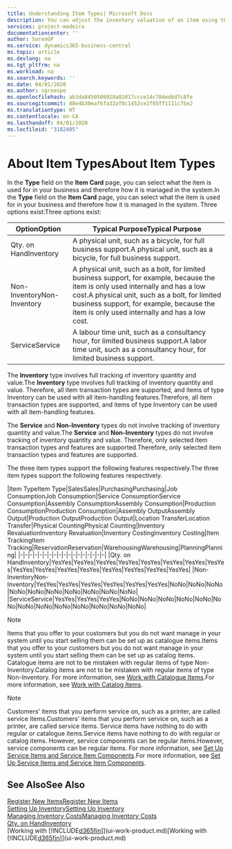 ```yaml
---
title: Understanding Item Types| Microsoft Docs
description: You can adjust the inventory valuation of an item using the FIFO or Average costing methods, for example, when item costs change for reasons other than transactions.
services: project-madeira
documentationcenter: ''
author: SorenGP
ms.service: dynamics365-business-central
ms.topic: article
ms.devlang: na
ms.tgt_pltfrm: na
ms.workload: na
ms.search.keywords: ''
ms.date: 04/01/2020
ms.author: sgroespe
ms.openlocfilehash: ab3da8450586928a02d17ccce14c704ed6d7c8fe
ms.sourcegitcommit: 88e4b30eaf6fa32af0c1452ce2f85ff1111c75e2
ms.translationtype: HT
ms.contentlocale: en-CA
ms.lasthandoff: 04/01/2020
ms.locfileid: "3182405"
---
```

# <a name="about-item-types"></a><span data-ttu-id="5c5d8-103">About Item Types</span><span class="sxs-lookup"><span data-stu-id="5c5d8-103">About Item Types</span></span>
<span data-ttu-id="5c5d8-104">In the **Type** field on the **Item Card** page, you can select what the item is used for in your business and therefore how it is managed in the system.</span><span class="sxs-lookup"><span data-stu-id="5c5d8-104">In the **Type** field on the **Item Card** page, you can select what the item is used for in your business and therefore how it is managed in the system.</span></span> <span data-ttu-id="5c5d8-105">Three options exist:</span><span class="sxs-lookup"><span data-stu-id="5c5d8-105">Three options exist:</span></span>

|<span data-ttu-id="5c5d8-106">Option</span><span class="sxs-lookup"><span data-stu-id="5c5d8-106">Option</span></span>|<span data-ttu-id="5c5d8-107">Typical Purpose</span><span class="sxs-lookup"><span data-stu-id="5c5d8-107">Typical Purpose</span></span>|
|------|-----------|
|<span data-ttu-id="5c5d8-108">Qty. on Hand</span><span class="sxs-lookup"><span data-stu-id="5c5d8-108">Inventory</span></span>|<span data-ttu-id="5c5d8-109">A physical unit, such as a bicycle, for full business support.</span><span class="sxs-lookup"><span data-stu-id="5c5d8-109">A physical unit, such as a bicycle, for full business support.</span></span>|
|<span data-ttu-id="5c5d8-110">Non-Inventory</span><span class="sxs-lookup"><span data-stu-id="5c5d8-110">Non-Inventory</span></span>|<span data-ttu-id="5c5d8-111">A physical unit, such as a bolt, for limited business support, for example, because the item is only used internally and has a low cost.</span><span class="sxs-lookup"><span data-stu-id="5c5d8-111">A physical unit, such as a bolt, for limited business support, for example, because the item is only used internally and has a low cost.</span></span>|
|<span data-ttu-id="5c5d8-112">Service</span><span class="sxs-lookup"><span data-stu-id="5c5d8-112">Service</span></span>|<span data-ttu-id="5c5d8-113">A labour time unit, such as a consultancy hour, for limited business support.</span><span class="sxs-lookup"><span data-stu-id="5c5d8-113">A labor time unit, such as a consultancy hour, for limited business support.</span></span>|

<span data-ttu-id="5c5d8-114">The **Inventory** type involves full tracking of inventory quantity and value.</span><span class="sxs-lookup"><span data-stu-id="5c5d8-114">The **Inventory** type involves full tracking of inventory quantity and value.</span></span> <span data-ttu-id="5c5d8-115">Therefore, all item transaction types are supported, and items of type Inventory can be used with all item-handling features.</span><span class="sxs-lookup"><span data-stu-id="5c5d8-115">Therefore, all item transaction types are supported, and items of type Inventory can be used with all item-handling features.</span></span>

<span data-ttu-id="5c5d8-116">The **Service** and **Non-Inventory** types do not involve tracking of inventory quantity and value.</span><span class="sxs-lookup"><span data-stu-id="5c5d8-116">The **Service** and **Non-Inventory** types do not involve tracking of inventory quantity and value.</span></span> <span data-ttu-id="5c5d8-117">Therefore, only selected item transaction types and features are supported.</span><span class="sxs-lookup"><span data-stu-id="5c5d8-117">Therefore, only selected item transaction types and features are supported.</span></span>

<span data-ttu-id="5c5d8-118">The three item types support the following features respectively.</span><span class="sxs-lookup"><span data-stu-id="5c5d8-118">The three item types support the following features respectively.</span></span>

|<span data-ttu-id="5c5d8-119">Item Type</span><span class="sxs-lookup"><span data-stu-id="5c5d8-119">Item Type</span></span>|<span data-ttu-id="5c5d8-120">Sales</span><span class="sxs-lookup"><span data-stu-id="5c5d8-120">Sales</span></span>|<span data-ttu-id="5c5d8-121">Purchasing</span><span class="sxs-lookup"><span data-stu-id="5c5d8-121">Purchasing</span></span>|<span data-ttu-id="5c5d8-122">Job Consumption</span><span class="sxs-lookup"><span data-stu-id="5c5d8-122">Job Consumption</span></span>|<span data-ttu-id="5c5d8-123">Service Consumption</span><span class="sxs-lookup"><span data-stu-id="5c5d8-123">Service Consumption</span></span>|<span data-ttu-id="5c5d8-124">Assembly Consumption</span><span class="sxs-lookup"><span data-stu-id="5c5d8-124">Assembly Consumption</span></span>|<span data-ttu-id="5c5d8-125">Production Consumption</span><span class="sxs-lookup"><span data-stu-id="5c5d8-125">Production Consumption</span></span>|<span data-ttu-id="5c5d8-126">Assembly Output</span><span class="sxs-lookup"><span data-stu-id="5c5d8-126">Assembly Output</span></span>|<span data-ttu-id="5c5d8-127">Production Output</span><span class="sxs-lookup"><span data-stu-id="5c5d8-127">Production Output</span></span>|<span data-ttu-id="5c5d8-128">Location Transfer</span><span class="sxs-lookup"><span data-stu-id="5c5d8-128">Location Transfer</span></span>|<span data-ttu-id="5c5d8-129">Physical Counting</span><span class="sxs-lookup"><span data-stu-id="5c5d8-129">Physical Counting</span></span>|<span data-ttu-id="5c5d8-130">Inventory Revaluation</span><span class="sxs-lookup"><span data-stu-id="5c5d8-130">Inventory Revaluation</span></span>|<span data-ttu-id="5c5d8-131">Inventory Costing</span><span class="sxs-lookup"><span data-stu-id="5c5d8-131">Inventory Costing</span></span>|<span data-ttu-id="5c5d8-132">Item Tracking</span><span class="sxs-lookup"><span data-stu-id="5c5d8-132">Item Tracking</span></span>|<span data-ttu-id="5c5d8-133">Reservation</span><span class="sxs-lookup"><span data-stu-id="5c5d8-133">Reservation</span></span>|<span data-ttu-id="5c5d8-134">Warehousing</span><span class="sxs-lookup"><span data-stu-id="5c5d8-134">Warehousing</span></span>|<span data-ttu-id="5c5d8-135">Planning</span><span class="sxs-lookup"><span data-stu-id="5c5d8-135">Planning</span></span>|
|-|-|-|-|-|-|-|-|-|-|-|-|-|-|-|-|-|-|
|<span data-ttu-id="5c5d8-136">Qty. on Hand</span><span class="sxs-lookup"><span data-stu-id="5c5d8-136">Inventory</span></span>|<span data-ttu-id="5c5d8-137">Yes</span><span class="sxs-lookup"><span data-stu-id="5c5d8-137">Yes</span></span>|<span data-ttu-id="5c5d8-138">Yes</span><span class="sxs-lookup"><span data-stu-id="5c5d8-138">Yes</span></span>|<span data-ttu-id="5c5d8-139">Yes</span><span class="sxs-lookup"><span data-stu-id="5c5d8-139">Yes</span></span>|<span data-ttu-id="5c5d8-140">Yes</span><span class="sxs-lookup"><span data-stu-id="5c5d8-140">Yes</span></span>|<span data-ttu-id="5c5d8-141">Yes</span><span class="sxs-lookup"><span data-stu-id="5c5d8-141">Yes</span></span>|<span data-ttu-id="5c5d8-142">Yes</span><span class="sxs-lookup"><span data-stu-id="5c5d8-142">Yes</span></span>|<span data-ttu-id="5c5d8-143">Yes</span><span class="sxs-lookup"><span data-stu-id="5c5d8-143">Yes</span></span>|<span data-ttu-id="5c5d8-144">Yes</span><span class="sxs-lookup"><span data-stu-id="5c5d8-144">Yes</span></span>|<span data-ttu-id="5c5d8-145">Yes</span><span class="sxs-lookup"><span data-stu-id="5c5d8-145">Yes</span></span>|<span data-ttu-id="5c5d8-146">Yes</span><span class="sxs-lookup"><span data-stu-id="5c5d8-146">Yes</span></span>|<span data-ttu-id="5c5d8-147">Yes</span><span class="sxs-lookup"><span data-stu-id="5c5d8-147">Yes</span></span>|<span data-ttu-id="5c5d8-148">Yes</span><span class="sxs-lookup"><span data-stu-id="5c5d8-148">Yes</span></span>|<span data-ttu-id="5c5d8-149">Yes</span><span class="sxs-lookup"><span data-stu-id="5c5d8-149">Yes</span></span>|<span data-ttu-id="5c5d8-150">Yes</span><span class="sxs-lookup"><span data-stu-id="5c5d8-150">Yes</span></span>|<span data-ttu-id="5c5d8-151">Yes</span><span class="sxs-lookup"><span data-stu-id="5c5d8-151">Yes</span></span>|<span data-ttu-id="5c5d8-152">Yes</span><span class="sxs-lookup"><span data-stu-id="5c5d8-152">Yes</span></span>|
|<span data-ttu-id="5c5d8-153">Non-Inventory</span><span class="sxs-lookup"><span data-stu-id="5c5d8-153">Non-Inventory</span></span>|<span data-ttu-id="5c5d8-154">Yes</span><span class="sxs-lookup"><span data-stu-id="5c5d8-154">Yes</span></span>|<span data-ttu-id="5c5d8-155">Yes</span><span class="sxs-lookup"><span data-stu-id="5c5d8-155">Yes</span></span>|<span data-ttu-id="5c5d8-156">Yes</span><span class="sxs-lookup"><span data-stu-id="5c5d8-156">Yes</span></span>|<span data-ttu-id="5c5d8-157">Yes</span><span class="sxs-lookup"><span data-stu-id="5c5d8-157">Yes</span></span>|<span data-ttu-id="5c5d8-158">Yes</span><span class="sxs-lookup"><span data-stu-id="5c5d8-158">Yes</span></span>|<span data-ttu-id="5c5d8-159">Yes</span><span class="sxs-lookup"><span data-stu-id="5c5d8-159">Yes</span></span>|<span data-ttu-id="5c5d8-160">No</span><span class="sxs-lookup"><span data-stu-id="5c5d8-160">No</span></span>|<span data-ttu-id="5c5d8-161">No</span><span class="sxs-lookup"><span data-stu-id="5c5d8-161">No</span></span>|<span data-ttu-id="5c5d8-162">No</span><span class="sxs-lookup"><span data-stu-id="5c5d8-162">No</span></span>|<span data-ttu-id="5c5d8-163">No</span><span class="sxs-lookup"><span data-stu-id="5c5d8-163">No</span></span>|<span data-ttu-id="5c5d8-164">No</span><span class="sxs-lookup"><span data-stu-id="5c5d8-164">No</span></span>|<span data-ttu-id="5c5d8-165">No</span><span class="sxs-lookup"><span data-stu-id="5c5d8-165">No</span></span>|<span data-ttu-id="5c5d8-166">No</span><span class="sxs-lookup"><span data-stu-id="5c5d8-166">No</span></span>|<span data-ttu-id="5c5d8-167">No</span><span class="sxs-lookup"><span data-stu-id="5c5d8-167">No</span></span>|<span data-ttu-id="5c5d8-168">No</span><span class="sxs-lookup"><span data-stu-id="5c5d8-168">No</span></span>|<span data-ttu-id="5c5d8-169">No</span><span class="sxs-lookup"><span data-stu-id="5c5d8-169">No</span></span>|
|<span data-ttu-id="5c5d8-170">Service</span><span class="sxs-lookup"><span data-stu-id="5c5d8-170">Service</span></span>|<span data-ttu-id="5c5d8-171">Yes</span><span class="sxs-lookup"><span data-stu-id="5c5d8-171">Yes</span></span>|<span data-ttu-id="5c5d8-172">Yes</span><span class="sxs-lookup"><span data-stu-id="5c5d8-172">Yes</span></span>|<span data-ttu-id="5c5d8-173">Yes</span><span class="sxs-lookup"><span data-stu-id="5c5d8-173">Yes</span></span>|<span data-ttu-id="5c5d8-174">No</span><span class="sxs-lookup"><span data-stu-id="5c5d8-174">No</span></span>|<span data-ttu-id="5c5d8-175">No</span><span class="sxs-lookup"><span data-stu-id="5c5d8-175">No</span></span>|<span data-ttu-id="5c5d8-176">No</span><span class="sxs-lookup"><span data-stu-id="5c5d8-176">No</span></span>|<span data-ttu-id="5c5d8-177">No</span><span class="sxs-lookup"><span data-stu-id="5c5d8-177">No</span></span>|<span data-ttu-id="5c5d8-178">No</span><span class="sxs-lookup"><span data-stu-id="5c5d8-178">No</span></span>|<span data-ttu-id="5c5d8-179">No</span><span class="sxs-lookup"><span data-stu-id="5c5d8-179">No</span></span>|<span data-ttu-id="5c5d8-180">No</span><span class="sxs-lookup"><span data-stu-id="5c5d8-180">No</span></span>|<span data-ttu-id="5c5d8-181">No</span><span class="sxs-lookup"><span data-stu-id="5c5d8-181">No</span></span>|<span data-ttu-id="5c5d8-182">No</span><span class="sxs-lookup"><span data-stu-id="5c5d8-182">No</span></span>|<span data-ttu-id="5c5d8-183">No</span><span class="sxs-lookup"><span data-stu-id="5c5d8-183">No</span></span>|<span data-ttu-id="5c5d8-184">No</span><span class="sxs-lookup"><span data-stu-id="5c5d8-184">No</span></span>|<span data-ttu-id="5c5d8-185">No</span><span class="sxs-lookup"><span data-stu-id="5c5d8-185">No</span></span>|<span data-ttu-id="5c5d8-186">No</span><span class="sxs-lookup"><span data-stu-id="5c5d8-186">No</span></span>|

> [!NOTE]
> <span data-ttu-id="5c5d8-187">Items that you offer to your customers but you do not want manage in your system until you start selling them can be set up as catalogue items.</span><span class="sxs-lookup"><span data-stu-id="5c5d8-187">Items that you offer to your customers but you do not want manage in your system until you start selling them can be set up as catalog items.</span></span> <span data-ttu-id="5c5d8-188">Catalogue items are not to be mistaken with regular items of type Non-Inventory.</span><span class="sxs-lookup"><span data-stu-id="5c5d8-188">Catalog items are not to be mistaken with regular items of type Non-Inventory.</span></span> <span data-ttu-id="5c5d8-189">For more information, see [Work with Catalogue Items](inventory-how-work-nonstock-items.md).</span><span class="sxs-lookup"><span data-stu-id="5c5d8-189">For more information, see [Work with Catalog Items](inventory-how-work-nonstock-items.md).</span></span>

> [!NOTE]
> <span data-ttu-id="5c5d8-190">Customers' items that you perform service on, such as a printer, are called service items.</span><span class="sxs-lookup"><span data-stu-id="5c5d8-190">Customers' items that you perform service on, such as a printer, are called service items.</span></span> <span data-ttu-id="5c5d8-191">Service items have nothing to do with regular or catalogue items.</span><span class="sxs-lookup"><span data-stu-id="5c5d8-191">Service items have nothing to do with regular or catalog items.</span></span> <span data-ttu-id="5c5d8-192">However, service components can be regular items.</span><span class="sxs-lookup"><span data-stu-id="5c5d8-192">However, service components can be regular items.</span></span> <span data-ttu-id="5c5d8-193">For more information, see [Set Up Service Items and Service Item Components](service-how-setup-service-items.md).</span><span class="sxs-lookup"><span data-stu-id="5c5d8-193">For more information, see [Set Up Service Items and Service Item Components](service-how-setup-service-items.md).</span></span>

## <a name="see-also"></a><span data-ttu-id="5c5d8-194">See Also</span><span class="sxs-lookup"><span data-stu-id="5c5d8-194">See Also</span></span>
[<span data-ttu-id="5c5d8-195">Register New Items</span><span class="sxs-lookup"><span data-stu-id="5c5d8-195">Register New Items</span></span>](inventory-how-register-new-items.md)  
[<span data-ttu-id="5c5d8-196">Setting Up Inventory</span><span class="sxs-lookup"><span data-stu-id="5c5d8-196">Setting Up Inventory</span></span>](inventory-setup-inventory.md)  
[<span data-ttu-id="5c5d8-197">Managing Inventory Costs</span><span class="sxs-lookup"><span data-stu-id="5c5d8-197">Managing Inventory Costs</span></span>](finance-manage-inventory-costs.md)  
[<span data-ttu-id="5c5d8-198">Qty. on Hand</span><span class="sxs-lookup"><span data-stu-id="5c5d8-198">Inventory</span></span>](inventory-manage-inventory.md)  
<span data-ttu-id="5c5d8-199">[Working with [!INCLUDE[d365fin](includes/d365fin_md.md)]](ui-work-product.md)</span><span class="sxs-lookup"><span data-stu-id="5c5d8-199">[Working with [!INCLUDE[d365fin](includes/d365fin_md.md)]](ui-work-product.md)</span></span>
